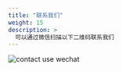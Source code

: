 ```yaml
---
title: "联系我们"
weight: 15
description: >
  可以通过微信扫描以下二维码联系我们
---
```


![contact use wechat](/images/contact_me_qr_20210701.png)
